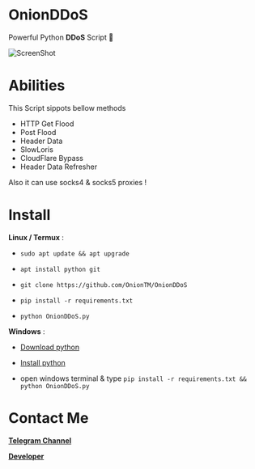# OnionDDoS
Powerful Python **DDoS** Script 🧨


![ScreenShot](https://s6.uupload.ir/files/photo_2022-05-17_10-12-22_msrr.jpg)

# Abilities

This Script sippots bellow methods


- HTTP Get Flood
- Post Flood
- Header Data
- SlowLoris
- CloudFlare Bypass
- Header Data Refresher


Also it can use socks4 & socks5 proxies !

# Install

**Linux / Termux** :

- `sudo apt update && apt upgrade`

- `apt install python git`

- `git clone https://github.com/OnionTM/OnionDDoS`

- `pip install -r requirements.txt`

- `python OnionDDoS.py`


**Windows** :

- [Download python](https://www.python.org/downloads)

- [Install python](https://www.tutorialspoint.com/how-to-install-python-in-windows)

- open windows terminal & type `pip install -r requirements.txt && python OnionDDoS.py`

# Contact Me

**[Telegram Channel](https://t.me/NullCyberi)**

**[Developer](https://t.me/MrOnion)**
